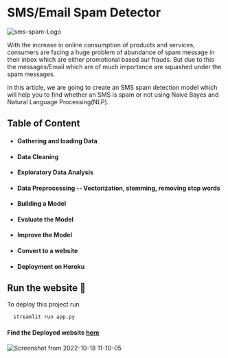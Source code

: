 
# SMS/Email Spam Detector 

![sms-spam-Logo](https://user-images.githubusercontent.com/108679625/200128439-597c3b5c-636d-4601-ae85-b55c9d36713a.png)

With the increase in online consumption of products and services, consumers are facing a huge problem of abundance of spam message in their inbox which are either promotional based aur frauds. But due to this the messages/Email which are of much importance are squashed under the spam messages.

In this article, we are going to create an SMS spam detection model which will help you to find whether an SMS is spam or not using Naive Bayes and Natural Language Processing(NLP). 


## Table of Content

- #### Gathering and loading Data

- #### Data Cleaning

- #### Exploratory Data Analysis

- #### Data Preprocessing -- Vectorization, stemming, removing stop words

- #### Building a Model

- #### Evaluate the Model

- #### Improve the Model

- #### Convert to a website

- #### Deployment on Heroku


## Run the website 🚀

To deploy this project run

```bash
  streamlit run app.py
```
#### Find the Deployed website [here](https://sms-spam-finder.herokuapp.com/)


![Screenshot from 2022-10-18 11-10-05](https://user-images.githubusercontent.com/108679625/197694106-3ee33b32-2709-4e7f-845c-57d6b787a006.png)




